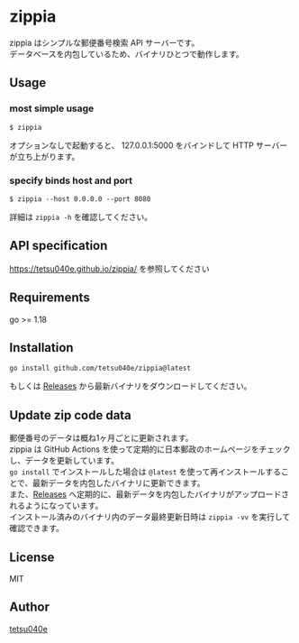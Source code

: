 # zippia

zippia はシンプルな郵便番号検索 API サーバーです。  
データベースを内包しているため、バイナリひとつで動作します。  

## Usage

### most simple usage
```
$ zippia
```
オプションなしで起動すると、 127.0.0.1:5000 をバインドして HTTP サーバーが立ち上がります。

### specify binds host and port

```
$ zippia --host 0.0.0.0 --port 8080
```

詳細は `zippia -h` を確認してください。

## API specification

https://tetsu040e.github.io/zippia/ を参照してください


## Requirements

go >= 1.18

## Installation

```
go install github.com/tetsu040e/zippia@latest
```
もしくは [Releases](https://github.com/tetsu040e/zippia/releases/latest) から最新バイナリをダウンロードしてください。

## Update zip code data

郵便番号のデータは概ね1ヶ月ごとに更新されます。  
zippia は GitHub Actions を使って定期的に日本郵政のホームページをチェックし、データを更新しています。  
`go install` でインストールした場合は `@latest` を使って再インストールすることで、最新データを内包したバイナリに更新できます。　　  
また、[Releases](https://github.com/tetsu040e/zippia/releases/latest) へ定期的に、最新データを内包したバイナリがアップロードされるようになっています。  
インストール済みのバイナリ内のデータ最終更新日時は `zippia -vv` を実行して確認できます。

## License

MIT

## Author

[tetsu040e](https://github.com/tetsu040e)

